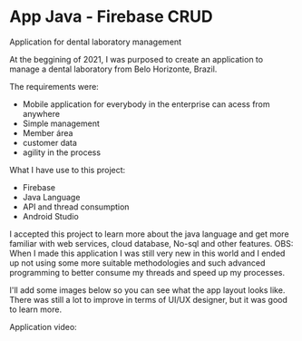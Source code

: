 # App Java - Firebase CRUD

Application for dental laboratory management

At the beggining of 2021, I was purposed to create an application to manage a dental laboratory from Belo Horizonte, Brazil.

The requirements were:

- Mobile application for everybody in the enterprise can acess from anywhere
- Simple management
- Member área
- customer data
- agility in the process

What I have use to this project:

- Firebase
- Java Language
- API and thread consumption
- Android Studio

I accepted this project to learn more about the java language and get more familiar with web services, cloud database, No-sql and other features. OBS: When I made this application I was still very new in this world and I ended up not using some more suitable methodologies and such advanced programming to better consume my threads and speed up my processes.


I'll add some images below so you can see what the app layout looks like. There was still a lot to improve in terms of UI/UX designer, but it was good to learn more.


Application video:
